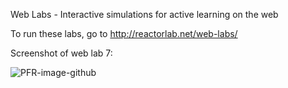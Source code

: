 Web Labs - Interactive simulations for active learning on the web

To run these labs, go to http://reactorlab.net/web-labs/ 

Screenshot of web lab 7:

![PFR-image-github](http://reactorlab.net/graphics/github_media/PFR-image-github.png)
